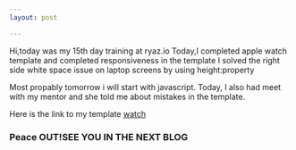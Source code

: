 ```yaml
---
layout: post

---
```

Hi,today was my 15th day training at ryaz.io 
Today,I completed apple watch template and completed responsiveness in the template
I solved the right side white space issue on laptop screens by using height:property

Most propably tomorrow i will start with javascript.
Today, I also had meet with my mentor and she told me about mistakes in the template.

Here is the link to my template [watch](https://applewatch-two.vercel.app/)

### Peace OUT!SEE YOU IN THE NEXT BLOG